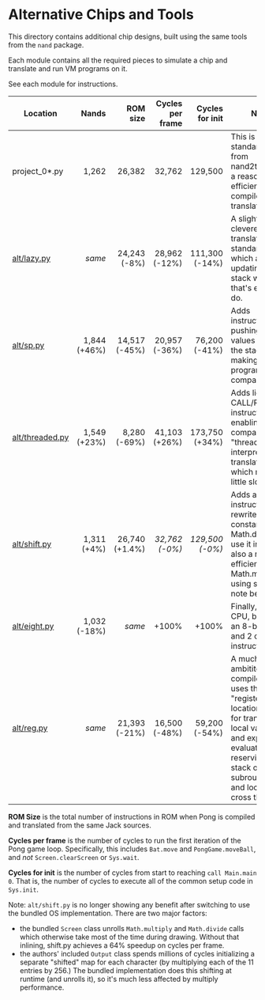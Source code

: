 # Alternative Chips and Tools

This directory contains additional chip designs, built using the same tools from the `nand` package.

Each module contains all the required pieces to simulate a chip and translate and run VM programs on it.

See each module for instructions.



| Location                         | Nands        | ROM size       | Cycles per frame | Cycles for init    | Notes  |
|----------------------------------|-------------:|---------------:|-----------------:|-------------------:|--------|
| project_0*.py                    | 1,262        |         26,382 |           32,762 |            129,500 | This is the standard design from nand2tetris, with a reasonably efficient compiler and translator. |
| [alt/lazy.py](lazy.py)           | _same_       |   24,243 (-8%) |    28,962 (-12%) |     111,300 (-14%) | A slighty cleverer translator for the standard CPU, which avoids updating the stack when that's easy to do. |
| [alt/sp.py](sp.py)               | 1,844 (+46%) |  14,517 (-45%) |    20,957 (-36%) |      76,200 (-41%) | Adds instructions for pushing/popping values to/from the stack, making programs more compact. |
| [alt/threaded.py](threaded.py)  | 1,549 (+23%) |   8,280 (-69%) |    41,103 (+26%) |     173,750 (+34%) | Adds lightweight CALL/RTN instructions, enabling a very compact "threaded interpreter" translation, which runs a little slower. |
| [alt/shift.py](shift.py)         | 1,311 (+4%)  | 26,740 (+1.4%) |    *32,762 (-0%)* |   *129,500 (-0%)* | Adds a "shiftr" instruction, and rewrites "push constant 16; call Math.divide" to use it instead; also a more efficient Math.multiply using shiftr. See note below. |
| [alt/eight.py](eight.py)         | 1,032 (-18%) | _same_         |            +100% |              +100% | Finally, a _smaller_ CPU, by using an 8-bit ALU and 2 cycles per instruction. |
| [alt/reg.py](reg.py)             | _same_       |  21,393 (-21%) |    16,500 (-48%) |      59,200 (-54%) | A much more ambititous compiler, which uses the "registers" at locations 5-12 for transient local variables and expression evaluation, reserving the stack only for subroutine calls and locals that cross them. |

**ROM Size** is the total number of instructions in ROM when Pong is compiled and translated
from the same Jack sources.

**Cycles per frame** is the number of cycles to run the first iteration of the Pong game loop.
Specifically, this includes `Bat.move` and `PongGame.moveBall`, and _not_ `Screen.clearScreen`
or `Sys.wait`.

**Cycles for init** is the number of cycles from start to reaching `call Main.main 0`. That is,
the number of cycles to execute all of the common setup code in `Sys.init`.

Note: `alt/shift.py` is no longer showing any benefit after switching to use the bundled OS
implementation. There are two major factors:
- the bundled `Screen` class unrolls `Math.multiply` and `Math.divide` calls which otherwise
  take most of the time during drawing. Without that inlining, shift.py achieves a
  64% speedup on cycles per frame.
- the authors' included `Output` class spends millions of cycles initializing a separate
  "shifted" map for each character (by multiplying each of the 11 entries by 256.) The bundled
  implementation does this shifting at runtime (and unrolls it), so it's much less affected by
  multiply performance.
